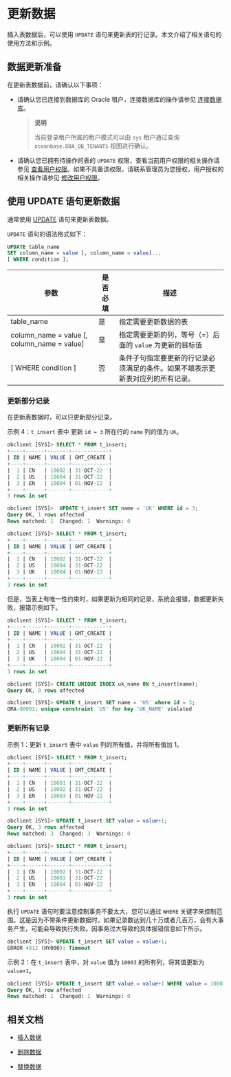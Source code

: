 # 更新数据

插入表数据后，可以使用 `UPDATE` 语句来更新表的行记录。本文介绍了相关语句的使用方法和示例。

## 数据更新准备

在更新表数据前，请确认以下事项：

* 请确认您已连接到数据库的 Oracle 租户，连接数据库的操作请参见 [连接数据库](../1.database-connection-of-oracle-mode/1.connection-methods-overview-of-oracle-mode.md)。

  >**说明**
  >
  >当前登录租户所属的租户模式可以由 `sys` 租户通过查询 `oceanbase.DBA_OB_TENANTS` 视图进行确认。

* 请确认您已拥有待操作的表的 `UPDATE` 权限，查看当前用户权限的相关操作请参见 [查看用户权限](../../../7.reference/2.administrator-guide/2.basic-database-management/4.manage-tenants/5.manage-users-and-permissions/2.oracle-mode/4.view-user-permissions-of-oracle-mode.md)。如果不具备该权限，请联系管理员为您授权，用户授权的相关操作请参见 [修改用户权限](../../../7.reference/2.administrator-guide/2.basic-database-management/4.manage-tenants/5.manage-users-and-permissions/2.oracle-mode/5.modify-user-permissions-of-oracle-mode.md)。

## 使用 UPDATE 语句更新数据

通常使用 [UPDATE](../../../7.reference/4.development-guide-refactoring/1.sql-syntax/3.common-tenant-of-oracle-mode/9.sql-statement-of-oracle-mode/2.dml-of-oracle-mode/6.update-of-oracle-mode.md) 语句来更新表数据。

`UPDATE` 语句的语法格式如下：

```sql
UPDATE table_name
SET column_name = value [, column_name = value]...
[ WHERE condition ];
```

|                      参数                     | 是否必填 |                   描述                                                 |
|-----------------------------------------------|---------|------------------------------------------------------------------------|
| table_name                                    | 是      | 指定需要更新数据的表                                                     |
| column_name = value \[, column_name = value\] | 是      | 指定需要更新的列，等号（=）后面的 `value` 为更新的目标值                    |
| \[ WHERE condition \]                         | 否      | 条件子句指定要更新的行记录必须满足的条件。如果不填表示更新表对应列的所有记录。 |

### 更新部分记录

在更新表数据时，可以只更新部分记录。

示例 4：`t_insert` 表中 更新 `id = 3` 所在行的 `name` 列的值为 `UK`。

```sql
obclient [SYS]> SELECT * FROM t_insert;
+----+------+-------+------------+
| ID | NAME | VALUE | GMT_CREATE |
+----+------+-------+------------+
|  1 | CN   | 10002 | 31-OCT-22  |
|  2 | US   | 10004 | 31-OCT-22  |
|  3 | EN   | 10004 | 01-NOV-22  |
+----+------+-------+------------+
3 rows in set

obclient [SYS]>  UPDATE t_insert SET name = 'UK' WHERE id = 3;
Query OK, 1 rows affected
Rows matched: 1  Changed: 1  Warnings: 0 

obclient [SYS]> SELECT * FROM t_insert;
+----+------+-------+------------+
| ID | NAME | VALUE | GMT_CREATE |
+----+------+-------+------------+
|  1 | CN   | 10002 | 31-OCT-22  |
|  2 | US   | 10004 | 31-OCT-22  |
|  3 | UK   | 10004 | 01-NOV-22  |
+----+------+-------+------------+
3 rows in set
```

但是，当表上有唯一性约束时，如果更新为相同的记录，系统会报错，数据更新失败，报错示例如下。

```sql
obclient [SYS]> SELECT * FROM t_insert;
+----+------+-------+------------+
| ID | NAME | VALUE | GMT_CREATE |
+----+------+-------+------------+
|  1 | CN   | 10002 | 31-OCT-22  |
|  2 | US   | 10004 | 31-OCT-22  |
|  3 | UK   | 10004 | 01-NOV-22  |
+----+------+-------+------------+
3 rows in set

obclient [SYS]> CREATE UNIQUE INDEX uk_name ON t_insert(name);
Query OK, 0 rows affected 

obclient [SYS]> UPDATE t_insert SET name = 'US' where id = 3;
ORA-00001: unique constraint 'US' for key 'UK_NAME' violated
```

### 更新所有记录

示例 1：更新 `t_insert` 表中 `value` 列的所有值，并将所有值加 1。

```sql
obclient [SYS]> SELECT * FROM t_insert;
+----+------+-------+------------+
| ID | NAME | VALUE | GMT_CREATE |
+----+------+-------+------------+
|  1 | CN   | 10001 | 31-OCT-22  |
|  2 | US   | 10002 | 31-OCT-22  |
|  3 | EN   | 10003 | 01-NOV-22  |
+----+------+-------+------------+
3 rows in set

obclient [SYS]> UPDATE t_insert SET value = value+1;
Query OK, 3 rows affected 
Rows matched: 3  Changed: 3  Warnings: 0

obclient [SYS]> SELECT * FROM t_insert;
+----+------+-------+------------+
| ID | NAME | VALUE | GMT_CREATE |
+----+------+-------+------------+
|  1 | CN   | 10002 | 31-OCT-22  |
|  2 | US   | 10003 | 31-OCT-22  |
|  3 | EN   | 10004 | 01-NOV-22  |
+----+------+-------+------------+
3 rows in set
```

执行 `UPDATE` 语句时要注意控制事务不要太大，您可以通过 `WHERE` 关键字来控制范围。这是因为不带条件更新数据时，如果记录数达到几十万或者几百万，会有大事务产生，可能会导致执行失败。因事务过大导致的具体报错信息如下所示。

```sql
obclient [SYS]> UPDATE t_insert SET value = value+1;
ERROR 4012 (HY000): Timeout
```

示例 2：在 `t_insert` 表中，对 `value` 值为 `10003` 的所有列，将其值更新为 `value+1`。

```sql
obclient [SYS]> UPDATE t_insert SET value = value+1 WHERE value = 10003;
Query OK, 1 row affected
Rows matched: 1  Changed: 1  Warnings: 0
```

## 相关文档

* [插入数据](1.insert-data-of-oracle-mode.md)

* [删除数据](3.delete-data-of-oracle-mode.md)

* [替换数据](4.replace-data-of-oracle-mode.md)